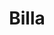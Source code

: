 ---
title: "Billa"
url: /klagenfurt-am-woerthersee/billa-pischeldorfer-strasse/
shop: Supermarkt
---